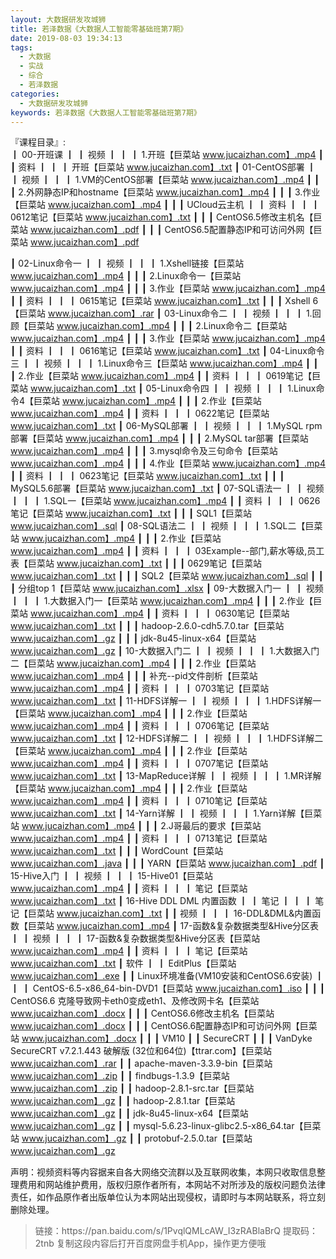 ```yaml
---
layout: 大数据研发攻城狮
title: 若泽数据《大数据人工智能零基础班第7期》
date: 2019-08-03 19:34:13
tags:
  - 大数据
  - 实战
  - 综合
  - 若泽数据 
categories:
  - 大数据研发攻城狮
keywords: 若泽数据《大数据人工智能零基础班第7期》
---
```

『课程目录』:  
┃  00-开班课
┃  ┃  视频
┃  ┃  ┃  1.开班【巨菜站 www.jucaizhan.com】.mp4
┃  ┃  资料
┃  ┃  ┃  开班【巨菜站 www.jucaizhan.com】.txt
┃  01-CentOS部署
┃  ┃  视频
┃  ┃  ┃  1.VM的CentOS部署【巨菜站 www.jucaizhan.com】.mp4
┃  ┃  ┃  2.外网静态IP和hostname【巨菜站 www.jucaizhan.com】.mp4
┃  ┃  ┃  3.作业【巨菜站 www.jucaizhan.com】.mp4
┃  ┃  ┃  UCloud云主机
┃  ┃  资料
┃  ┃  ┃  0612笔记【巨菜站 www.jucaizhan.com】.txt
┃  ┃  ┃  CentOS6.5修改主机名【巨菜站 www.jucaizhan.com】.pdf
┃  ┃  ┃  CentOS6.5配置静态IP和可访问外网【巨菜站 www.jucaizhan.com】.pdf
<!-- more -->
┃  02-Linux命令一
┃  ┃  视频
┃  ┃  ┃  1.Xshell链接【巨菜站 www.jucaizhan.com】.mp4
┃  ┃  ┃  2.Linux命令一【巨菜站 www.jucaizhan.com】.mp4
┃  ┃  ┃  3.作业【巨菜站 www.jucaizhan.com】.mp4
┃  ┃  资料
┃  ┃  ┃  0615笔记【巨菜站 www.jucaizhan.com】.txt
┃  ┃  ┃  Xshell 6【巨菜站 www.jucaizhan.com】.rar
┃  03-Linux命令二
┃  ┃  视频
┃  ┃  ┃  1.回顾【巨菜站 www.jucaizhan.com】.mp4
┃  ┃  ┃  2.Linux命令二【巨菜站 www.jucaizhan.com】.mp4
┃  ┃  ┃  3.作业【巨菜站 www.jucaizhan.com】.mp4
┃  ┃  资料
┃  ┃  ┃  0616笔记【巨菜站 www.jucaizhan.com】.txt
┃  04-Linux命令三
┃  ┃  视频
┃  ┃  ┃  1.Linux命令三【巨菜站 www.jucaizhan.com】.mp4
┃  ┃  ┃  2.作业【巨菜站 www.jucaizhan.com】.mp4
┃  ┃  资料
┃  ┃  ┃  0619笔记【巨菜站 www.jucaizhan.com】.txt
┃  05-Linux命令四
┃  ┃  视频
┃  ┃  ┃  1.Linux命令4【巨菜站 www.jucaizhan.com】.mp4
┃  ┃  ┃  2.作业【巨菜站 www.jucaizhan.com】.mp4
┃  ┃  资料
┃  ┃  ┃  0622笔记【巨菜站 www.jucaizhan.com】.txt
┃  06-MySQL部署
┃  ┃  视频
┃  ┃  ┃  1.MySQL rpm部署【巨菜站 www.jucaizhan.com】.mp4
┃  ┃  ┃  2.MySQL tar部署【巨菜站 www.jucaizhan.com】.mp4
┃  ┃  ┃  3.mysql命令及三句命令【巨菜站 www.jucaizhan.com】.mp4
┃  ┃  ┃  4.作业【巨菜站 www.jucaizhan.com】.mp4
┃  ┃  资料
┃  ┃  ┃  0623笔记【巨菜站 www.jucaizhan.com】.txt
┃  ┃  ┃  MySQL5.6部署【巨菜站 www.jucaizhan.com】.txt
┃  07-SQL语法一
┃  ┃  视频
┃  ┃  ┃  1.SQL一【巨菜站 www.jucaizhan.com】.mp4
┃  ┃  资料
┃  ┃  ┃  0626笔记【巨菜站 www.jucaizhan.com】.txt
┃  ┃  ┃  SQL1【巨菜站 www.jucaizhan.com】.sql
┃  08-SQL语法二
┃  ┃  视频
┃  ┃  ┃  1.SQL二【巨菜站 www.jucaizhan.com】.mp4
┃  ┃  ┃  2.作业【巨菜站 www.jucaizhan.com】.mp4
┃  ┃  资料
┃  ┃  ┃  03Example--部门,薪水等级,员工表【巨菜站 www.jucaizhan.com】.txt
┃  ┃  ┃  0629笔记【巨菜站 www.jucaizhan.com】.txt
┃  ┃  ┃  SQL2【巨菜站 www.jucaizhan.com】.sql
┃  ┃  ┃  分组top 1【巨菜站 www.jucaizhan.com】.xlsx
┃  09-大数据入门一
┃  ┃  视频
┃  ┃  ┃  1.大数据入门一【巨菜站 www.jucaizhan.com】.mp4
┃  ┃  ┃  2.作业【巨菜站 www.jucaizhan.com】.mp4
┃  ┃  资料
┃  ┃  ┃  0630笔记【巨菜站 www.jucaizhan.com】.txt
┃  ┃  ┃  hadoop-2.6.0-cdh5.7.0.tar【巨菜站 www.jucaizhan.com】.gz
┃  ┃  ┃  jdk-8u45-linux-x64【巨菜站 www.jucaizhan.com】.gz
┃  10-大数据入门二
┃  ┃  视频
┃  ┃  ┃  1.大数据入门二【巨菜站 www.jucaizhan.com】.mp4
┃  ┃  ┃  2.作业【巨菜站 www.jucaizhan.com】.mp4
┃  ┃  ┃  补充--pid文件剖析【巨菜站 www.jucaizhan.com】.mp4
┃  ┃  资料
┃  ┃  ┃  0703笔记【巨菜站 www.jucaizhan.com】.txt
┃  11-HDFS详解一
┃  ┃  视频
┃  ┃  ┃  1.HDFS详解一【巨菜站 www.jucaizhan.com】.mp4
┃  ┃  ┃  2.作业【巨菜站 www.jucaizhan.com】.mp4
┃  ┃  资料
┃  ┃  ┃  0706笔记【巨菜站 www.jucaizhan.com】.txt
┃  12-HDFS详解二
┃  ┃  视频
┃  ┃  ┃  1.HDFS详解二【巨菜站 www.jucaizhan.com】.mp4
┃  ┃  ┃  2.作业【巨菜站 www.jucaizhan.com】.mp4
┃  ┃  资料
┃  ┃  ┃  0707笔记【巨菜站 www.jucaizhan.com】.txt
┃  13-MapReduce详解
┃  ┃  视频
┃  ┃  ┃  1.MR详解【巨菜站 www.jucaizhan.com】.mp4
┃  ┃  ┃  2.作业【巨菜站 www.jucaizhan.com】.mp4
┃  ┃  资料
┃  ┃  ┃  0710笔记【巨菜站 www.jucaizhan.com】.txt
┃  14-Yarn详解
┃  ┃  视频
┃  ┃  ┃  1.Yarn详解【巨菜站 www.jucaizhan.com】.mp4
┃  ┃  ┃  2.J哥最后的要求【巨菜站 www.jucaizhan.com】.mp4
┃  ┃  资料
┃  ┃  ┃  0713笔记【巨菜站 www.jucaizhan.com】.txt
┃  ┃  ┃  WordCount【巨菜站 www.jucaizhan.com】.java
┃  ┃  ┃  YARN【巨菜站 www.jucaizhan.com】.pdf
┃  15-Hive入门
┃  ┃  视频
┃  ┃  ┃  15-Hive01【巨菜站 www.jucaizhan.com】.mp4
┃  ┃  资料
┃  ┃  ┃  笔记【巨菜站 www.jucaizhan.com】.txt
┃  16-Hive DDL DML 内置函数
┃  ┃  笔记
┃  ┃  ┃  笔记【巨菜站 www.jucaizhan.com】.txt
┃  ┃  视频
┃  ┃  ┃  16-DDL&DML&内置函数【巨菜站 www.jucaizhan.com】.mp4
┃  17-函数&复杂数据类型&Hive分区表
┃  ┃  视频
┃  ┃  ┃  17-函数&复杂数据类型&Hive分区表【巨菜站 www.jucaizhan.com】.mp4
┃  ┃  资料
┃  ┃  ┃  笔记【巨菜站 www.jucaizhan.com】.txt
┃  软件
┃  ┃  EditPlus【巨菜站 www.jucaizhan.com】.exe
┃  ┃  Linux环境准备(VM10安装和CentOS6.6安装)
┃  ┃  ┃  CentOS-6.5-x86_64-bin-DVD1【巨菜站 www.jucaizhan.com】.iso
┃  ┃  ┃  CentOS6.6 克隆导致网卡eth0变成eth1、及修改网卡名【巨菜站 www.jucaizhan.com】.docx
┃  ┃  ┃  CentOS6.6修改主机名【巨菜站 www.jucaizhan.com】.docx
┃  ┃  ┃  CentOS6.6配置静态IP和可访问外网【巨菜站 www.jucaizhan.com】.docx
┃  ┃  ┃  VM10
┃  ┃  SecureCRT
┃  ┃  ┃  VanDyke SecureCRT v7.2.1.443 破解版 (32位和64位)【ttrar.com】【巨菜站 www.jucaizhan.com】.rar
┃  ┃  apache-maven-3.3.9-bin【巨菜站 www.jucaizhan.com】.zip
┃  ┃  findbugs-1.3.9【巨菜站 www.jucaizhan.com】.zip
┃  ┃  hadoop-2.8.1-src.tar【巨菜站 www.jucaizhan.com】.gz
┃  ┃  hadoop-2.8.1.tar【巨菜站 www.jucaizhan.com】.gz
┃  ┃  jdk-8u45-linux-x64【巨菜站 www.jucaizhan.com】.gz
┃  ┃  mysql-5.6.23-linux-glibc2.5-x86_64.tar【巨菜站 www.jucaizhan.com】.gz
┃  ┃  protobuf-2.5.0.tar【巨菜站 www.jucaizhan.com】.gz
<div class="post-copyright">
    <div class="post-copyright__author">
      <span class="post-copyright-meta">声明：视频资料等内容据来自各大网络交流群以及互联网收集，本网只收取信息整理费用和网站维护费用，版权归原作者所有，本网站不对所涉及的版权问题负法律责任，如作品原作者出版单位认为本网站出现侵权，请即时与本网站联系，将立刻删除处理。 </span>
    </div>
</div>

<blockquote class="blockquote-center">
链接：https://pan.baidu.com/s/1PvqlQMLcAW_I3zRABlaBrQ 
提取码：2tnb 
复制这段内容后打开百度网盘手机App，操作更方便哦
</blockquote>

